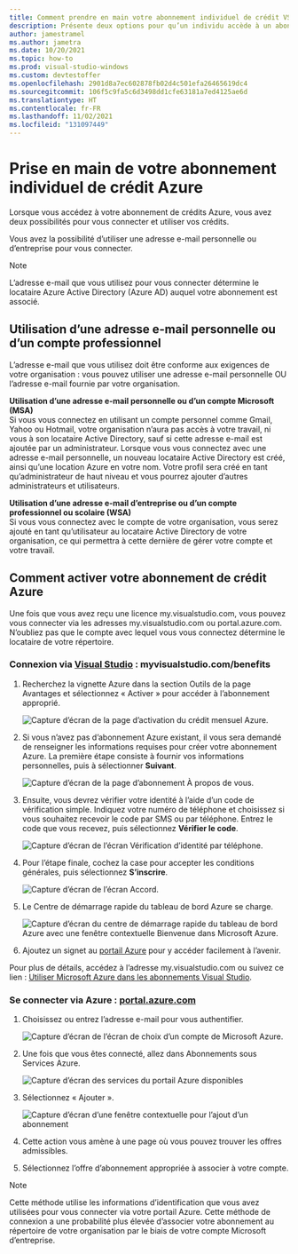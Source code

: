 ```yaml
---
title: Comment prendre en main votre abonnement individuel de crédit VSS Azure Dev/Test
description: Présente deux options pour qu’un individu accède à un abonnement de crédit Azure.
author: jamestramel
ms.author: jametra
ms.date: 10/20/2021
ms.topic: how-to
ms.prod: visual-studio-windows
ms.custom: devtestoffer
ms.openlocfilehash: 2901d8a7ec602878fb02d4c501efa26465619dc4
ms.sourcegitcommit: 106f5c9fa5c6d3498dd1cfe63181a7ed4125ae6d
ms.translationtype: HT
ms.contentlocale: fr-FR
ms.lasthandoff: 11/02/2021
ms.locfileid: "131097449"
---
```

# <a name="how-to-get-started-with-your-individual-azure-credit-subscription"></a>Prise en main de votre abonnement individuel de crédit Azure  

Lorsque vous accédez à votre abonnement de crédits Azure, vous avez deux possibilités pour vous connecter et utiliser vos crédits.  

Vous avez la possibilité d’utiliser une adresse e-mail personnelle ou d’entreprise pour vous connecter.  

> [!NOTE]
> L’adresse e-mail que vous utilisez pour vous connecter détermine le locataire Azure Active Directory (Azure AD) auquel votre abonnement est associé.  

## <a name="using-a-personal-email-address-versus-a-work-account"></a>Utilisation d’une adresse e-mail personnelle ou d’un compte professionnel  

L’adresse e-mail que vous utilisez doit être conforme aux exigences de votre organisation : vous pouvez utiliser une adresse e-mail personnelle OU l’adresse e-mail fournie par votre organisation.

**Utilisation d’une adresse e-mail personnelle ou d’un compte Microsoft (MSA)**  
Si vous vous connectez en utilisant un compte personnel comme Gmail, Yahoo ou Hotmail, votre organisation n’aura pas accès à votre travail, ni vous à son locataire Active Directory, sauf si cette adresse e-mail est ajoutée par un administrateur. Lorsque vous vous connectez avec une adresse e-mail personnelle, un nouveau locataire Active Directory est créé, ainsi qu’une location Azure en votre nom. Votre profil sera créé en tant qu’administrateur de haut niveau et vous pourrez ajouter d’autres administrateurs et utilisateurs.  

**Utilisation d’une adresse e-mail d’entreprise ou d’un compte professionnel ou scolaire (WSA)**  
Si vous vous connectez avec le compte de votre organisation, vous serez ajouté en tant qu’utilisateur au locataire Active Directory de votre organisation, ce qui permettra à cette dernière de gérer votre compte et votre travail.  

## <a name="how-to-activate-your-azure-credit-subscription"></a>Comment activer votre abonnement de crédit Azure  

Une fois que vous avez reçu une licence my.visualstudio.com, vous pouvez vous connecter via les adresses my.visualstudio.com ou portal.azure.com.
N’oubliez pas que le compte avec lequel vous vous connectez détermine le locataire de votre répertoire.  

### <a name="sign-in-through-visual-studio---myvisualstudiocombenefits"></a>Connexion via [Visual Studio](https://my.visualstudio.com/benefits) : myvisualstudio.com/benefits

1. Recherchez la vignette Azure dans la section Outils de la page Avantages et sélectionnez « Activer » pour accéder à l’abonnement approprié.  

   ![Capture d’écran de la page d’activation du crédit mensuel Azure.](media/quickstart-individual-credit/activate.png "Cliquez sur Activer pour accéder à votre abonnement.")  
2. Si vous n’avez pas d’abonnement Azure existant, il vous sera demandé de renseigner les informations requises pour créer votre abonnement Azure. La première étape consiste à fournir vos informations personnelles, puis à sélectionner **Suivant**.  

   ![Capture d’écran de la page d’abonnement À propos de vous.](media/quickstart-individual-credit/azure-about-you.png "Entrez vos informations et cliquez sur « Suivant ».")  
3. Ensuite, vous devrez vérifier votre identité à l’aide d’un code de vérification simple. Indiquez votre numéro de téléphone et choisissez si vous souhaitez recevoir le code par SMS ou par téléphone. Entrez le code que vous recevez, puis sélectionnez **Vérifier le code**.  

   ![Capture d’écran de l’écran Vérification d’identité par téléphone.](media/quickstart-individual-credit/azure-identity.png)  
4. Pour l’étape finale, cochez la case pour accepter les conditions générales, puis sélectionnez **S’inscrire**.  

   ![Capture d’écran de l’écran Accord.](media/quickstart-individual-credit/azure-agreement.png)  
5. Le Centre de démarrage rapide du tableau de bord Azure se charge.  

   ![Capture d’écran du centre de démarrage rapide du tableau de bord Azure avec une fenêtre contextuelle Bienvenue dans Microsoft Azure.](media/quickstart-individual-credit/azure-quick-start.png)  
6. Ajoutez un signet au [portail Azure](https://portal.azure.com) pour y accéder facilement à l’avenir.  

Pour plus de détails, accédez à l’adresse my.visualstudio.com ou suivez ce lien : [Utiliser Microsoft Azure dans les abonnements Visual Studio](/visualstudio/subscriptions/vs-azure#:~:text=Eligibility%20%20%20%20Subscription%20Level%20%2F%20Program,%20%20Yes%20%2013%20more%20rows%20).  

### <a name="sign-in-through-azure---portalazurecom"></a>Se connecter via Azure : [portal.azure.com](https://portal.azure.com)

1. Choisissez ou entrez l’adresse e-mail pour vous authentifier.  

   ![Capture d’écran de l’écran de choix d’un compte de Microsoft Azure.](media/quickstart-individual-credit/pick-an-account.png "Sélectionnez un compte pour vous connecter au portail Azure.")  
2. Une fois que vous êtes connecté, allez dans Abonnements sous Services Azure.  

   ![Capture d’écran des services du portail Azure disponibles](media/quickstart-individual-credit/azure-services.png "Sélectionnez Abonnements sous Services Azure.")  
3. Sélectionnez « Ajouter ».  

   ![Capture d’écran d’une fenêtre contextuelle pour l’ajout d’un abonnement](media/quickstart-individual-credit/click-add.png "Cliquez sur le bouton Ajouter.")  
4. Cette action vous amène à une page où vous pouvez trouver les offres admissibles.  
5. Sélectionnez l’offre d’abonnement appropriée à associer à votre compte.  

> [!NOTE]
> Cette méthode utilise les informations d’identification que vous avez utilisées pour vous connecter via votre portail Azure. Cette méthode de connexion a une probabilité plus élevée d’associer votre abonnement au répertoire de votre organisation par le biais de votre compte Microsoft d’entreprise.

